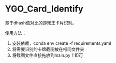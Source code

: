# YGO_Card_Identify

基于dhash值对比的游戏王卡片识别。

使用方法：

1. 安装依赖，conda env create -f requirements.yaml
2. 将需要识别的卡牌截图放在相同文件夹
3. 将截图文件直接拖放到main.py上即可
